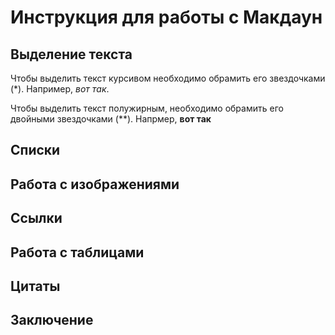 # Инструкция для работы с Макдаун

## Выделение текста


Чтобы выделить текст курсивом необходимо обрамить его  звездочками (*). Например, *вот так*.


Чтобы выделить текст полужирным, необходимо обрамить его двойными звездочками (**). Напрмер, **вот так**


## Списки

## Работа с изображениями

## Ссылки

## Работа с таблицами

## Цитаты

## Заключение